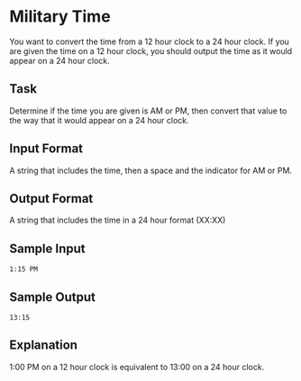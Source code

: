 # Military Time

You want to convert the time from a 12 hour clock to a 24 hour clock. If you are given the time on a 12 hour clock, you should output the time as it would appear on a 24 hour clock.

## Task

Determine if the time you are given is AM or PM, then convert that value to the way that it would appear on a 24 hour clock.

## Input Format

A string that includes the time, then a space and the indicator for AM or PM.

## Output Format

A string that includes the time in a 24 hour format (XX:XX)

## Sample Input

```=
1:15 PM
```

## Sample Output

```=
13:15
```

## Explanation

1:00 PM on a 12 hour clock is equivalent to 13:00 on a 24 hour clock.
